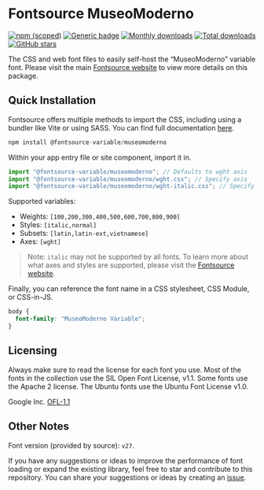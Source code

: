 # Fontsource MuseoModerno

[![npm (scoped)](https://img.shields.io/npm/v/@fontsource-variable/museomoderno?color=brightgreen)](https://www.npmjs.com/package/@fontsource-variable/museomoderno) [![Generic badge](https://img.shields.io/badge/fontsource-passing-brightgreen)](https://github.com/fontsource/fontsource) [![Monthly downloads](https://badgen.net/npm/dm/@fontsource-variable/museomoderno)](https://github.com/fontsource/fontsource) [![Total downloads](https://badgen.net/npm/dt/@fontsource-variable/museomoderno)](https://github.com/fontsource/fontsource) [![GitHub stars](https://img.shields.io/github/stars/fontsource/fontsource.svg?style=social&label=Star)](https://github.com/fontsource/fontsource/stargazers)

The CSS and web font files to easily self-host the “MuseoModerno” variable font. Please visit the main [Fontsource website](https://fontsource.org/fonts/museomoderno) to view more details on this package.

## Quick Installation

Fontsource offers multiple methods to import the CSS, including using a bundler like Vite or using SASS. You can find full documentation [here](https://fontsource.org/docs/getting-started/introduction).

```javascript
npm install @fontsource-variable/museomoderno
```

Within your app entry file or site component, import it in.

```javascript
import "@fontsource-variable/museomoderno"; // Defaults to wght axis
import "@fontsource-variable/museomoderno/wght.css"; // Specify axis
import "@fontsource-variable/museomoderno/wght-italic.css"; // Specify axis and style
```

Supported variables:
- Weights: `[100,200,300,400,500,600,700,800,900]`
- Styles: `[italic,normal]`
- Subsets: `[latin,latin-ext,vietnamese]`
- Axes: `[wght]`

> Note: `italic` may not be supported by all fonts. To learn more about what axes and styles are supported, please visit the [Fontsource website](https://fontsource.org/fonts/museomoderno).

Finally, you can reference the font name in a CSS stylesheet, CSS Module, or CSS-in-JS.

```css
body {
  font-family: "MuseoModerno Variable";
}
```

## Licensing
Always make sure to read the license for each font you use. Most of the fonts in the collection use the SIL Open Font License, v1.1. Some fonts use the Apache 2 license. The Ubuntu fonts use the Ubuntu Font License v1.0.

Google Inc.
[OFL-1.1](http://scripts.sil.org/OFL)

## Other Notes
Font version (provided by source): `v27`.

If you have any suggestions or ideas to improve the performance of font loading or expand the existing library, feel free to star and contribute to this repository. You can share your suggestions or ideas by creating an [issue](https://github.com/fontsource/fontsource/issues).
